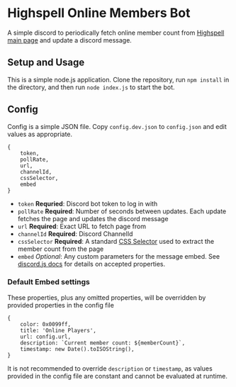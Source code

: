 # Highspell Online Members Bot
A simple discord to periodically fetch online member count from [Highspell main page](https://highspell.com) and update a discord message.

## Setup and Usage
This is a simple node.js application. Clone the repository, run `npm install` in the directory, and then run `node index.js` to start the bot.

## Config
Config is a simple JSON file. Copy `config.dev.json` to `config.json` and edit values as appropriate.
```
{
    token,
    pollRate,
    url,
    channelId,
    cssSelector,
    embed
}
```
- `token` **Requried**: Discord bot token to log in with
- `pollRate` **Required**: Number of seconds between updates. Each update fetches the page and updates the discord message
- `url` **Required**: Exact URL to fetch page from
- `channelId` **Required**: Discord ChannelId
- `cssSelector` **Required**: A standard [CSS Selector](https://developer.mozilla.org/en-US/docs/Web/CSS/CSS_selectors) used to extract the member count from the page
- `embed` *Optional*: Any custom parameters for the message embed. See [discord.js docs](https://discordjs.guide/popular-topics/embeds.html#using-an-embed-object) for details on accepted properties.

### Default Embed settings
These properties, plus any omitted properties, will be overridden by provided properties in the config file
```
{
    color: 0x0099ff,
    title: 'Online Players',
    url: config.url,
    description: `Current member count: ${memberCount}`,
    timestamp: new Date().toISOString(),
}
```
It is not recommended to override `description` or `timestamp`, as values provided in the config file are constant and cannot be evaluated at runtime.